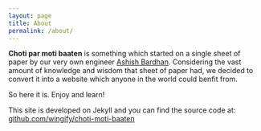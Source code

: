 ```yaml
---
layout: page
title: About
permalink: /about/
---
```


**Choti par moti baaten** is something which started on a single sheet of paper by our very own engineer [Ashish Bardhan](https://twitter.com/CreativeBakchod). Considering the vast amount of knowledge and wisdom that sheet of paper had, we decided to convert it into a website which anyone in the world could benfit from.

So here it is. Enjoy and learn!

This site is developed on Jekyll and you can find the source code at: [github.com/wingify/choti-moti-baaten](https://github.com/wingify/choti-moti-baaten)
